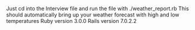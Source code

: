 Just cd into the Interview file and run the file with ./weather_report.rb 
This should automatically bring up your weather forecast with high and low temperatures
Ruby version 3.0.0
Rails version 7.0.2.2

